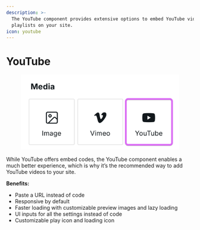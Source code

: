 ```yaml
---
description: >-
  The YouTube component provides extensive options to embed YouTube videos and
  playlists on your site.
icon: youtube
---
```


# YouTube

<figure><img src="../../.gitbook/assets/youtube-component.png" alt="YouTube Component in Webstudio Add Panel"><figcaption></figcaption></figure>

While YouTube offers embed codes, the YouTube component enables a much better experience, which is why it’s the recommended way to add YouTube videos to your site.

**Benefits:**

* Paste a URL instead of code
* Responsive by default
* Faster loading with customizable preview images and lazy loading
* UI inputs for all the settings instead of code
* Customizable play icon and loading icon
